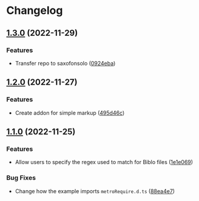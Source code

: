 # Changelog

## [1.3.0](https://github.com/saxofonsolo/biblo/compare/babel-plugin-v1.2.0...babel-plugin-v1.3.0) (2022-11-29)


### Features

* Transfer repo to saxofonsolo ([0924eba](https://github.com/saxofonsolo/biblo/commit/0924ebae1608560e09ac3bc778210d8fff995bee))

## [1.2.0](https://github.com/saxofonsolo/biblo/compare/babel-plugin-v1.1.0...babel-plugin-v1.2.0) (2022-11-27)


### Features

* Create addon for simple markup ([495d46c](https://github.com/saxofonsolo/biblo/commit/495d46ce5ffe21cb97b47a7e3a06ca795e809898))

## [1.1.0](https://github.com/saxofonsolo/biblo/compare/babel-plugin-v1.0.0...babel-plugin-v1.1.0) (2022-11-25)


### Features

* Allow users to specify the regex used to match for Biblo files ([1e1e069](https://github.com/saxofonsolo/biblo/commit/1e1e069e56ea6117b21a9bb9fbd59f086e6f262d))


### Bug Fixes

* Change how the example imports `metroRequire.d.ts` ([88ea4e7](https://github.com/saxofonsolo/biblo/commit/88ea4e706248565b8d58551931fb6adb7b483b79))
